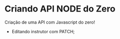 # Criando API NODE do Zero
Criação de uma API com Javascript do zero!

- Editando instrutor com PATCH;
